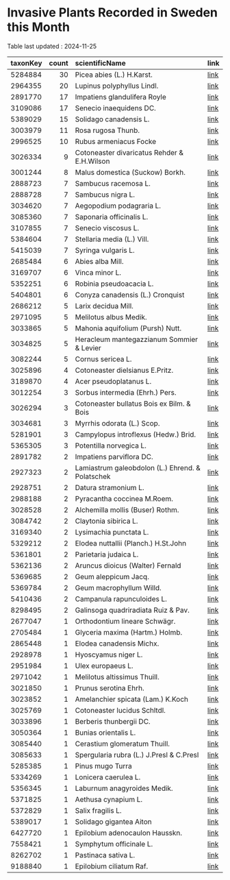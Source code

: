 
# Invasive Plants Recorded in Sweden this Month

Table last updated : 2024-11-25






|taxonKey | count|scientificName                                   |link |
|:--------|-----:|:------------------------------------------------|:----|
|5284884  |    30|Picea abies (L.) H.Karst.                        |[link](https://www.gbif.org/occurrence/search?country=SE&month=11&taxon_key=5284884&year=2024)|
|2964355  |    20|Lupinus polyphyllus Lindl.                       |[link](https://www.gbif.org/occurrence/search?country=SE&month=11&taxon_key=2964355&year=2024)|
|2891770  |    17|Impatiens glandulifera Royle                     |[link](https://www.gbif.org/occurrence/search?country=SE&month=11&taxon_key=2891770&year=2024)|
|3109086  |    17|Senecio inaequidens DC.                          |[link](https://www.gbif.org/occurrence/search?country=SE&month=11&taxon_key=3109086&year=2024)|
|5389029  |    15|Solidago canadensis L.                           |[link](https://www.gbif.org/occurrence/search?country=SE&month=11&taxon_key=5389029&year=2024)|
|3003979  |    11|Rosa rugosa Thunb.                               |[link](https://www.gbif.org/occurrence/search?country=SE&month=11&taxon_key=3003979&year=2024)|
|2996525  |    10|Rubus armeniacus Focke                           |[link](https://www.gbif.org/occurrence/search?country=SE&month=11&taxon_key=2996525&year=2024)|
|3026334  |     9|Cotoneaster divaricatus Rehder & E.H.Wilson      |[link](https://www.gbif.org/occurrence/search?country=SE&month=11&taxon_key=3026334&year=2024)|
|3001244  |     8|Malus domestica (Suckow) Borkh.                  |[link](https://www.gbif.org/occurrence/search?country=SE&month=11&taxon_key=3001244&year=2024)|
|2888723  |     7|Sambucus racemosa L.                             |[link](https://www.gbif.org/occurrence/search?country=SE&month=11&taxon_key=2888723&year=2024)|
|2888728  |     7|Sambucus nigra L.                                |[link](https://www.gbif.org/occurrence/search?country=SE&month=11&taxon_key=2888728&year=2024)|
|3034620  |     7|Aegopodium podagraria L.                         |[link](https://www.gbif.org/occurrence/search?country=SE&month=11&taxon_key=3034620&year=2024)|
|3085360  |     7|Saponaria officinalis L.                         |[link](https://www.gbif.org/occurrence/search?country=SE&month=11&taxon_key=3085360&year=2024)|
|3107855  |     7|Senecio viscosus L.                              |[link](https://www.gbif.org/occurrence/search?country=SE&month=11&taxon_key=3107855&year=2024)|
|5384604  |     7|Stellaria media (L.) Vill.                       |[link](https://www.gbif.org/occurrence/search?country=SE&month=11&taxon_key=5384604&year=2024)|
|5415039  |     7|Syringa vulgaris L.                              |[link](https://www.gbif.org/occurrence/search?country=SE&month=11&taxon_key=5415039&year=2024)|
|2685484  |     6|Abies alba Mill.                                 |[link](https://www.gbif.org/occurrence/search?country=SE&month=11&taxon_key=2685484&year=2024)|
|3169707  |     6|Vinca minor L.                                   |[link](https://www.gbif.org/occurrence/search?country=SE&month=11&taxon_key=3169707&year=2024)|
|5352251  |     6|Robinia pseudoacacia L.                          |[link](https://www.gbif.org/occurrence/search?country=SE&month=11&taxon_key=5352251&year=2024)|
|5404801  |     6|Conyza canadensis (L.) Cronquist                 |[link](https://www.gbif.org/occurrence/search?country=SE&month=11&taxon_key=5404801&year=2024)|
|2686212  |     5|Larix decidua Mill.                              |[link](https://www.gbif.org/occurrence/search?country=SE&month=11&taxon_key=2686212&year=2024)|
|2971095  |     5|Melilotus albus Medik.                           |[link](https://www.gbif.org/occurrence/search?country=SE&month=11&taxon_key=2971095&year=2024)|
|3033865  |     5|Mahonia aquifolium (Pursh) Nutt.                 |[link](https://www.gbif.org/occurrence/search?country=SE&month=11&taxon_key=3033865&year=2024)|
|3034825  |     5|Heracleum mantegazzianum Sommier & Levier        |[link](https://www.gbif.org/occurrence/search?country=SE&month=11&taxon_key=3034825&year=2024)|
|3082244  |     5|Cornus sericea L.                                |[link](https://www.gbif.org/occurrence/search?country=SE&month=11&taxon_key=3082244&year=2024)|
|3025896  |     4|Cotoneaster dielsianus E.Pritz.                  |[link](https://www.gbif.org/occurrence/search?country=SE&month=11&taxon_key=3025896&year=2024)|
|3189870  |     4|Acer pseudoplatanus L.                           |[link](https://www.gbif.org/occurrence/search?country=SE&month=11&taxon_key=3189870&year=2024)|
|3012254  |     3|Sorbus intermedia (Ehrh.) Pers.                  |[link](https://www.gbif.org/occurrence/search?country=SE&month=11&taxon_key=3012254&year=2024)|
|3026294  |     3|Cotoneaster bullatus Bois ex Bilm. & Bois        |[link](https://www.gbif.org/occurrence/search?country=SE&month=11&taxon_key=3026294&year=2024)|
|3034681  |     3|Myrrhis odorata (L.) Scop.                       |[link](https://www.gbif.org/occurrence/search?country=SE&month=11&taxon_key=3034681&year=2024)|
|5281901  |     3|Campylopus introflexus (Hedw.) Brid.             |[link](https://www.gbif.org/occurrence/search?country=SE&month=11&taxon_key=5281901&year=2024)|
|5365305  |     3|Potentilla norvegica L.                          |[link](https://www.gbif.org/occurrence/search?country=SE&month=11&taxon_key=5365305&year=2024)|
|2891782  |     2|Impatiens parviflora DC.                         |[link](https://www.gbif.org/occurrence/search?country=SE&month=11&taxon_key=2891782&year=2024)|
|2927323  |     2|Lamiastrum galeobdolon (L.) Ehrend. & Polatschek |[link](https://www.gbif.org/occurrence/search?country=SE&month=11&taxon_key=2927323&year=2024)|
|2928751  |     2|Datura stramonium L.                             |[link](https://www.gbif.org/occurrence/search?country=SE&month=11&taxon_key=2928751&year=2024)|
|2988188  |     2|Pyracantha coccinea M.Roem.                      |[link](https://www.gbif.org/occurrence/search?country=SE&month=11&taxon_key=2988188&year=2024)|
|3028528  |     2|Alchemilla mollis (Buser) Rothm.                 |[link](https://www.gbif.org/occurrence/search?country=SE&month=11&taxon_key=3028528&year=2024)|
|3084742  |     2|Claytonia sibirica L.                            |[link](https://www.gbif.org/occurrence/search?country=SE&month=11&taxon_key=3084742&year=2024)|
|3169340  |     2|Lysimachia punctata L.                           |[link](https://www.gbif.org/occurrence/search?country=SE&month=11&taxon_key=3169340&year=2024)|
|5329212  |     2|Elodea nuttallii (Planch.) H.St.John             |[link](https://www.gbif.org/occurrence/search?country=SE&month=11&taxon_key=5329212&year=2024)|
|5361801  |     2|Parietaria judaica L.                            |[link](https://www.gbif.org/occurrence/search?country=SE&month=11&taxon_key=5361801&year=2024)|
|5362136  |     2|Aruncus dioicus (Walter) Fernald                 |[link](https://www.gbif.org/occurrence/search?country=SE&month=11&taxon_key=5362136&year=2024)|
|5369685  |     2|Geum aleppicum Jacq.                             |[link](https://www.gbif.org/occurrence/search?country=SE&month=11&taxon_key=5369685&year=2024)|
|5369784  |     2|Geum macrophyllum Willd.                         |[link](https://www.gbif.org/occurrence/search?country=SE&month=11&taxon_key=5369784&year=2024)|
|5410436  |     2|Campanula rapunculoides L.                       |[link](https://www.gbif.org/occurrence/search?country=SE&month=11&taxon_key=5410436&year=2024)|
|8298495  |     2|Galinsoga quadriradiata Ruiz & Pav.              |[link](https://www.gbif.org/occurrence/search?country=SE&month=11&taxon_key=8298495&year=2024)|
|2677047  |     1|Orthodontium lineare Schwägr.                    |[link](https://www.gbif.org/occurrence/search?country=SE&month=11&taxon_key=2677047&year=2024)|
|2705484  |     1|Glyceria maxima (Hartm.) Holmb.                  |[link](https://www.gbif.org/occurrence/search?country=SE&month=11&taxon_key=2705484&year=2024)|
|2865448  |     1|Elodea canadensis Michx.                         |[link](https://www.gbif.org/occurrence/search?country=SE&month=11&taxon_key=2865448&year=2024)|
|2928978  |     1|Hyoscyamus niger L.                              |[link](https://www.gbif.org/occurrence/search?country=SE&month=11&taxon_key=2928978&year=2024)|
|2951984  |     1|Ulex europaeus L.                                |[link](https://www.gbif.org/occurrence/search?country=SE&month=11&taxon_key=2951984&year=2024)|
|2971042  |     1|Melilotus altissimus Thuill.                     |[link](https://www.gbif.org/occurrence/search?country=SE&month=11&taxon_key=2971042&year=2024)|
|3021850  |     1|Prunus serotina Ehrh.                            |[link](https://www.gbif.org/occurrence/search?country=SE&month=11&taxon_key=3021850&year=2024)|
|3023852  |     1|Amelanchier spicata (Lam.) K.Koch                |[link](https://www.gbif.org/occurrence/search?country=SE&month=11&taxon_key=3023852&year=2024)|
|3025769  |     1|Cotoneaster lucidus Schltdl.                     |[link](https://www.gbif.org/occurrence/search?country=SE&month=11&taxon_key=3025769&year=2024)|
|3033896  |     1|Berberis thunbergii DC.                          |[link](https://www.gbif.org/occurrence/search?country=SE&month=11&taxon_key=3033896&year=2024)|
|3050364  |     1|Bunias orientalis L.                             |[link](https://www.gbif.org/occurrence/search?country=SE&month=11&taxon_key=3050364&year=2024)|
|3085440  |     1|Cerastium glomeratum Thuill.                     |[link](https://www.gbif.org/occurrence/search?country=SE&month=11&taxon_key=3085440&year=2024)|
|3085633  |     1|Spergularia rubra (L.) J.Presl & C.Presl         |[link](https://www.gbif.org/occurrence/search?country=SE&month=11&taxon_key=3085633&year=2024)|
|5285385  |     1|Pinus mugo Turra                                 |[link](https://www.gbif.org/occurrence/search?country=SE&month=11&taxon_key=5285385&year=2024)|
|5334269  |     1|Lonicera caerulea L.                             |[link](https://www.gbif.org/occurrence/search?country=SE&month=11&taxon_key=5334269&year=2024)|
|5356345  |     1|Laburnum anagyroides Medik.                      |[link](https://www.gbif.org/occurrence/search?country=SE&month=11&taxon_key=5356345&year=2024)|
|5371825  |     1|Aethusa cynapium L.                              |[link](https://www.gbif.org/occurrence/search?country=SE&month=11&taxon_key=5371825&year=2024)|
|5372829  |     1|Salix fragilis L.                                |[link](https://www.gbif.org/occurrence/search?country=SE&month=11&taxon_key=5372829&year=2024)|
|5389017  |     1|Solidago gigantea Aiton                          |[link](https://www.gbif.org/occurrence/search?country=SE&month=11&taxon_key=5389017&year=2024)|
|6427720  |     1|Epilobium adenocaulon Hausskn.                   |[link](https://www.gbif.org/occurrence/search?country=SE&month=11&taxon_key=6427720&year=2024)|
|7558421  |     1|Symphytum officinale L.                          |[link](https://www.gbif.org/occurrence/search?country=SE&month=11&taxon_key=7558421&year=2024)|
|8262702  |     1|Pastinaca sativa L.                              |[link](https://www.gbif.org/occurrence/search?country=SE&month=11&taxon_key=8262702&year=2024)|
|9188840  |     1|Epilobium ciliatum Raf.                          |[link](https://www.gbif.org/occurrence/search?country=SE&month=11&taxon_key=9188840&year=2024)|


